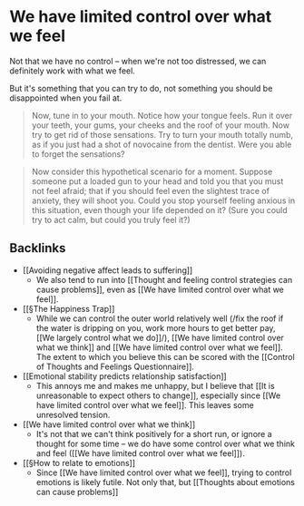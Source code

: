 # We have limited control over what we feel
Not that we have no control – when we're not too distressed, we can definitely work with what we feel.

But it's something that you can try to do, not something you should be disappointed when you fail at.

> Now, tune in to your mouth. Notice how your tongue feels. Run it over your teeth, your gums, your cheeks and the roof of your mouth. Now try to get rid of those sensations. Try to turn your mouth totally numb, as if you just had a shot of novocaine from the dentist. Were you able to forget the sensations?

> Now consider this hypothetical scenario for a moment. Suppose someone put a loaded gun to your head and told you that you must not feel afraid; that if you should feel even the slightest trace of anxiety, they will shoot you. Could you stop yourself feeling anxious in this situation, even though your life depended on it? (Sure you could try to act calm, but could you truly feel it?)

## Backlinks
* [[Avoiding negative affect leads to suffering]]
	* We also tend to run into [[Thought and feeling control strategies can cause problems]], even as [[We have limited control over what we feel]].
* [[§The Happiness Trap]]
	* While we can control the outer world relatively well (/fix the roof if the water is dripping on you, work more hours to get better pay, [[We largely control what we do]]/), [[We have limited control over what we think]] and [[We have limited control over what we feel]]. The extent to which you believe this can be scored with the [[Control of Thoughts and Feelings Questionnaire]].
* [[Emotional stability predicts relationship satisfaction]]
	* This annoys me and makes me unhappy, but I believe that [[It is unreasonable to expect others to change]], especially since [[We have limited control over what we feel]]. This leaves some unresolved tension.
* [[We have limited control over what we think]]
	* It's not that we can't think positively for a short run, or ignore a thought for some time – we do have some control over what we think and feel ([[We have limited control over what we feel]]).
* [[§How to relate to emotions]]
	* Since [[We have limited control over what we feel]], trying to control emotions is likely futile. Not only that, but [[Thoughts about emotions can cause problems]]

<!-- #Life -->

<!-- {BearID:44FE2CC5-8B4E-4795-9224-135C1B94A1A3-15756-000013047A7DA95A} -->
